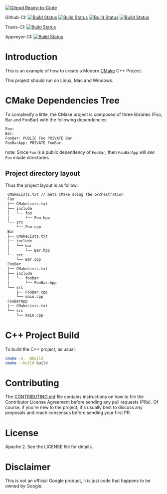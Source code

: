 [![Gitpod Ready-to-Code](https://img.shields.io/badge/Gitpod-Ready--to--Code-blue?logo=gitpod)](https://gitpod.io/#https://github.com/Mizux/cmake-cpp)

Github-CI:
[![Build Status][github_docker_status]][github_docker_link]
[![Build Status][github_linux_status]][github_linux_link]
[![Build Status][github_macos_status]][github_macos_link]
[![Build Status][github_windows_status]][github_windows_link]

Travis-CI:
[![Build Status][travis_status]][travis_link]

Appveyor-CI:
[![Build Status][appveyor_status]][appveyor_link]

[github_docker_status]: https://github.com/Mizux/cmake-cpp/workflows/Docker/badge.svg
[github_docker_link]: https://github.com/Mizux/cmake-cpp/actions?query=workflow%3ADocker

[github_linux_status]: https://github.com/Mizux/cmake-cpp/workflows/Linux/badge.svg
[github_linux_link]: https://github.com/Mizux/cmake-cpp/actions?query=workflow%3ALinux

[github_macos_status]: https://github.com/Mizux/cmake-cpp/workflows/MacOS/badge.svg
[github_macos_link]: https://github.com/Mizux/cmake-cpp/actions?query=workflow%3AMacOS

[github_windows_status]: https://github.com/Mizux/cmake-cpp/workflows/Windows/badge.svg
[github_windows_link]: https://github.com/Mizux/cmake-cpp/actions?query=workflow%3AWindows

[travis_status]: https://travis-ci.com/Mizux/cmake-cpp.svg?branch=master
[travis_link]: https://travis-ci.com/Mizux/cmake-cpp

[appveyor_status]: https://ci.appveyor.com/api/projects/status/cmv8xp5npei1o6w3/branch/master?svg=true
[appveyor_link]: https://ci.appveyor.com/project/Mizux/cmake-cpp/branch/master

# Introduction

This is an example of how to create a Modern [CMake](https://cmake.org/) C++ Project.

This project should run on Linux, Mac and Windows.

# CMake Dependencies Tree
To complexify a little, the CMake project is composed of three libraries (Foo, Bar and FooBar)
with the following dependencies:  
```sh
Foo:
Bar:
FooBar: PUBLIC Foo PRIVATE Bar
FooBarApp: PRIVATE FooBar
```

note: Since `Foo` is a public dependency of `FooBar`, then `FooBarApp` will
*see* `Foo` inlude directories
## Project directory layout
Thus the project layout is as follow:
```sh
 CMakeLists.txt // meta CMake doing the orchestration
 Foo
 ├── CMakeLists.txt
 ├── include
 │   └── foo
 │       └── Foo.hpp
 └── src
     └── Foo.cpp
 Bar
 ├── CMakeLists.txt
 ├── include
 │   └── bar
 │       └── Bar.hpp
 └── src
     └── Bar.cpp
 FooBar
 ├── CMakeLists.txt
 ├── include
 │   └── foobar
 │       └── FooBar.hpp
 └── src
     ├── FooBar.cpp
     └── main.cpp
 FooBarApp
 ├── CMakeLists.txt
 └── src
     └── main.cpp
```

# C++ Project Build
To build the C++ project, as usual:
```sh
cmake -S. -Bbuild
cmake --build build
```

# Contributing

The [CONTRIBUTING.md](./CONTRIBUTING.md) file contains instructions on how to
file the Contributor License Agreement before sending any pull requests (PRs).
Of course, if you're new to the project, it's usually best to discuss any
proposals and reach consensus before sending your first PR.

# License

Apache 2. See the LICENSE file for details.

# Disclaimer

This is not an official Google product, it is just code that happens to be
owned by Google.
